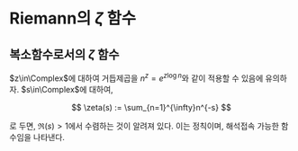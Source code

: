 <!---
title: 'Riemann의 $\zeta$ 함수'
category: Mathematics
language: Korean
--->

# Riemann의 $\zeta$ 함수

## 복소함수로서의 $\zeta$ 함수

$z\in\Complex$에 대하여 거듭제곱을 $n^{z} = e^{z\log n}$와 같이 적용할 수 있음에 유의하자.
$s\in\Complex$에 대하여,

$$
\zeta(s) := \sum_{n=1}^{\infty}n^{-s}
$$

로 두면, $\Re(s)>1$에서 수렴하는 것이 알려져 있다. 이는 정칙이며, 해석접속 가능한
함수임을 나타낸다.

